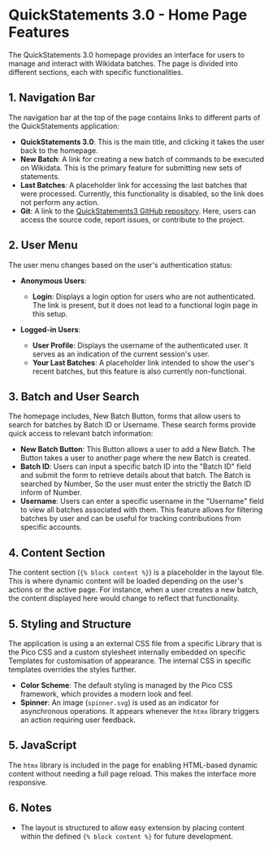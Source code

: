 # QuickStatements 3.0 - Home Page Features 

The QuickStatements 3.0 homepage provides an interface for users to manage and interact with Wikidata batches. The page is divided into different sections, each with specific functionalities.

## 1. Navigation Bar
The navigation bar at the top of the page contains links to different parts of the QuickStatements application:

- **QuickStatements 3.0**: This is the main title, and clicking it takes the user back to the homepage.
- **New Batch**: A link for creating a new batch of commands to be executed on Wikidata. This is the primary feature for submitting new sets of statements.
- **Last Batches**: A placeholder link for accessing the last batches that were processed. Currently, this functionality is disabled, so the link does not perform any action.
- **Git**: A link to the [QuickStatements3 GitHub repository](https://github.com/WikiMovimentoBrasil/quickstatements3). Here, users can access the source code, report issues, or contribute to the project.

## 2. User Menu
The user menu changes based on the user's authentication status:

- **Anonymous Users**:
  - **Login**: Displays a login option for users who are not authenticated. The link is present, but it does not lead to a functional login page in this setup.
  
- **Logged-in Users**:
  - **User Profile**: Displays the username of the authenticated user. It serves as an indication of the current session's user.
  - **Your Last Batches**: A placeholder link intended to show the user's recent batches, but this feature is also currently non-functional.

## 3. Batch and User Search
The homepage includes,  New Batch Button, forms that allow users to search for batches by Batch ID or Username. These search forms provide quick access to relevant batch information:
  - **New Batch Button**: This Button allows a user to add a New Batch. The Button takes a user to another page where the new Batch is created.
  - **Batch ID**: Users can input a specific batch ID into the "Batch ID" field and submit the form to retrieve details about that batch. The Batch is searched by Number, So the user must enter the strictly the Batch ID inform of Number.
  - **Username**: Users can enter a specific username in the "Username" field to view all batches associated with them. This feature allows for filtering batches by user and can be useful for tracking contributions from specific accounts.     

## 4. Content Section
The content section (`{% block content %}`) is a placeholder in the layout file. This is where dynamic content will be loaded depending on the user's actions or the active page. For instance, when a user creates a new batch, the content displayed here would change to reflect that functionality.

## 5. Styling and Structure
The application is using a an external CSS file from a specific Library that is the Pico CSS and a custom stylesheet internally embedded on specific Templates for customisation of appearance. The internal CSS in specific templates overrides the styles further.
- **Color Scheme**: The default styling is managed by the Pico CSS framework, which provides a modern look and feel.
- **Spinner**: An image (`spinner.svg`) is used as an indicator for asynchronous operations. It appears whenever the `htmx` library triggers an action requiring user feedback.

## 5. JavaScript
The `htmx` library is included in the page for enabling HTML-based dynamic content without needing a full page reload. This makes the interface more responsive.

## 6. Notes
- The layout is structured to allow easy extension by placing content within the defined `{% block content %}` for future development.

